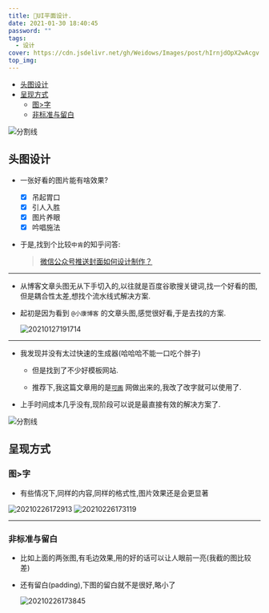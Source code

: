 ```yaml
---
title: 🙌UI平面设计.
date: 2021-01-30 18:40:45
password: ""
tags:
  - 设计
cover: https://cdn.jsdelivr.net/gh/Weidows/Images/post/hIrnjdOpX2wAcgv.jpg
top_img:
---
```


<!--
 * @?: *********************************************************************
 * @Author: Weidows
 * @Date: 2021-01-30 18:40:45
 * @LastEditors: Weidows
 * @LastEditTime: 2021-03-13 17:19:50
 * @FilePath: \Weidowsd:\Game\Github\Blog-private\source\_posts\design\UI-design.md
 * @Description:
 * @!: *********************************************************************
-->

- [头图设计](#头图设计)
- [呈现方式](#呈现方式)
  - [图>字](#图字)
  - [非标准与留白](#非标准与留白)

<a>![分割线](https://cdn.jsdelivr.net/gh/Weidows/Images/img/divider.png)</a>

## 头图设计

- 一张好看的图片能有啥效果?

  - [x] 吊起胃口
  - [x] 引人入胜
  - [x] 图片养眼
  - [x] 吟唱施法

- 于是,找到个比较`中肯`的知乎问答:

  > [微信公众号推送封面如何设计制作？](https://www.zhihu.com/question/313933884)

---

- 从博客文章头图无从下手切入的,以往就是百度谷歌搜关键词,找一个好看的图,但是耦合性太差,想找个流水线式解决方案.

- 起初是因为看到 `@小康博客` 的文章头图,感觉很好看,于是去找的方案.

  <img src="https://cdn.jsdelivr.net/gh/Weidows/Images/post/FDGZKReixJE6aIt.png" alt="20210127191714" />

---

- 我发现并没有太过快速的生成器(哈哈哈不能一口吃个胖子)

  - 但是找到了不少好模板网站.

  - 推荐下,我这篇文章用的是[`可画`](https://www.canva.cn/) 网做出来的,我改了改字就可以使用了.

- 上手时间成本几乎没有,现阶段可以说是最直接有效的解决方案了.

<a>![分割线](https://cdn.jsdelivr.net/gh/Weidows/Images/img/divider.png)</a>

## 呈现方式

### 图>字

- 有些情况下,同样的内容,同样的格式性,图片效果还是会更显著

<img src="https://cdn.jsdelivr.net/gh/Weidows/Images/post/20210226172913.png" alt="20210226172913" />

<img src="https://cdn.jsdelivr.net/gh/Weidows/Images/post/20210226173119.png" alt="20210226173119" />

---

### 非标准与留白

- 比如上面的两张图,有毛边效果,用的好的话可以让人眼前一亮(我截的图比较差)

- 还有留白(padding),下图的留白就不是很好,略小了

  <img src="https://cdn.jsdelivr.net/gh/Weidows/Images/post/20210226173845.png" alt="20210226173845" />
